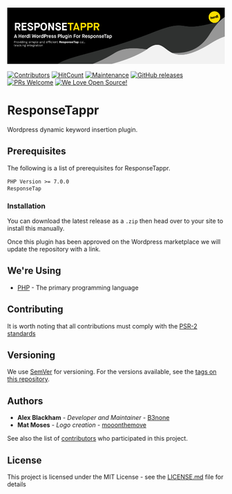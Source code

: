 ![ResponseTappr](.github/README/logo.png)

[![Contributors](https://img.shields.io/github/contributors/herdl/responsetappr)](https://github.com/herdl/responsetappr)
[![HitCount](http://hits.dwyl.io/herdl/responsetappr.svg)](https://github.com/herdl/responsetappr)
[![Maintenance](https://img.shields.io/badge/Maintained%3F-yes-green.svg)](https://github.com/herdl/responsetappr/graphs/commit-activity)
[![GitHub releases](https://img.shields.io/github/release/herdl/responsetappr.svg)](https://github.com/herdl/responsetappr/releases/)
[![PRs Welcome](https://img.shields.io/badge/PRs-welcome-brightgreen.svg)](http://makeapullrequest.com)
[![We Love Open Source!](https://badges.frapsoft.com/os/v3/open-source.svg?v=103)](https://github.com/herdl)

# ResponseTappr
Wordpress dynamic keyword insertion plugin.

## Prerequisites
The following is a list of prerequisites for ResponseTappr.
```
PHP Version >= 7.0.0
ResponseTap
```

### Installation

You can download the latest release as a `.zip` then head over to your site to install this manually.

Once this plugin has been approved on the Wordpress marketplace we will update the repository with a link. 

## We're Using
* [PHP](https://www.php.net/) - The primary programming language

## Contributing
It is worth noting that all contributions must comply with the [PSR-2 standards](https://github.com/php-fig/fig-standards/blob/master/accepted/PSR-2-coding-style-guide.md)

## Versioning
We use [SemVer](http://semver.org/) for versioning. For the versions available, see the [tags on this repository](https://github.com/herdl/responsetappr/tags). 

## Authors
* **Alex Blackham** - *Developer and Maintainer* - [B3none](https://github.com/b3none)
* **Mat Moses** - *Logo creation* - [mooonthemove](https://instagram.com/mooonthemove)

See also the list of [contributors](https://github.com/herdl/responsetappr/contributors) who participated in this project.

## License
This project is licensed under the MIT License - see the [LICENSE.md](LICENSE.md) file for details

